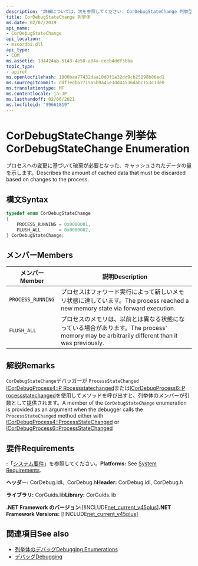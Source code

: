 ```yaml
---
description: '詳細については、次を参照してください: CorDebugStateChange 列挙型'
title: CorDebugStateChange 列挙体
ms.date: 02/07/2019
api_name:
- CorDebugStateChange
api_location:
- mscordbi.dll
api_type:
- COM
ms.assetid: 1d4424ab-5143-4e50-a84a-ceeb4ddf3bba
topic_type:
- apiref
ms.openlocfilehash: 1900baa77432daa10d0f1a32dd9cb25198b86ed1
ms.sourcegitcommit: ddf7edb67715a5b9a45e3dd44536dabc153c1de0
ms.translationtype: MT
ms.contentlocale: ja-JP
ms.lasthandoff: 02/06/2021
ms.locfileid: "99661819"
---
```

# <a name="cordebugstatechange-enumeration"></a><span data-ttu-id="5f50a-103">CorDebugStateChange 列挙体</span><span class="sxs-lookup"><span data-stu-id="5f50a-103">CorDebugStateChange Enumeration</span></span>

<span data-ttu-id="5f50a-104">プロセスへの変更に基づいて破棄が必要となった、キャッシュされたデータの量を示します。</span><span class="sxs-lookup"><span data-stu-id="5f50a-104">Describes the amount of cached data that must be discarded based on changes to the process.</span></span>

## <a name="syntax"></a><span data-ttu-id="5f50a-105">構文</span><span class="sxs-lookup"><span data-stu-id="5f50a-105">Syntax</span></span>

```cpp
typedef enum CorDebugStateChange
{
    PROCESS_RUNNING = 0x0000001,
    FLUSH_ALL       = 0x0000002,
} CorDebugStateChange;
```

## <a name="members"></a><span data-ttu-id="5f50a-106">メンバー</span><span class="sxs-lookup"><span data-stu-id="5f50a-106">Members</span></span>

| <span data-ttu-id="5f50a-107">メンバー</span><span class="sxs-lookup"><span data-stu-id="5f50a-107">Member</span></span>            | <span data-ttu-id="5f50a-108">説明</span><span class="sxs-lookup"><span data-stu-id="5f50a-108">Description</span></span>                                                              |
| ----------------- | ------------------------------------------------------------------------ |
| `PROCESS_RUNNING` | <span data-ttu-id="5f50a-109">プロセスはフォワード実行によって新しいメモリ状態に達しています。</span><span class="sxs-lookup"><span data-stu-id="5f50a-109">The process reached a new memory state via forward execution.</span></span>            |
| `FLUSH_ALL`       | <span data-ttu-id="5f50a-110">プロセスのメモリは、以前とは異なる状態になっている場合があります。</span><span class="sxs-lookup"><span data-stu-id="5f50a-110">The process' memory may be arbitrarily different than it was previously.</span></span> |

## <a name="remarks"></a><span data-ttu-id="5f50a-111">解説</span><span class="sxs-lookup"><span data-stu-id="5f50a-111">Remarks</span></span>

 <span data-ttu-id="5f50a-112">`CorDebugStateChange`デバッガーが `ProcessStateChanged` [ICorDebugProcess4::P Rocessstatechanged](icordebugprocess4-processstatechanged-method.md)または[ICorDebugProcess6::P rocessstatechanged](icordebugprocess6-processstatechanged-method.md)を使用してメソッドを呼び出すと、列挙体のメンバーが引数として提供されます。</span><span class="sxs-lookup"><span data-stu-id="5f50a-112">A member of the `CorDebugStateChange` enumeration is provided as an argument when the debugger calls the `ProcessStateChanged` method either with [ICorDebugProcess4::ProcessStateChanged](icordebugprocess4-processstatechanged-method.md) or [ICorDebugProcess6::ProcessStateChanged](icordebugprocess6-processstatechanged-method.md)</span></span>

## <a name="requirements"></a><span data-ttu-id="5f50a-113">要件</span><span class="sxs-lookup"><span data-stu-id="5f50a-113">Requirements</span></span>

 <span data-ttu-id="5f50a-114">**:**「[システム要件](../../get-started/system-requirements.md)」を参照してください。</span><span class="sxs-lookup"><span data-stu-id="5f50a-114">**Platforms:** See [System Requirements](../../get-started/system-requirements.md).</span></span>

 <span data-ttu-id="5f50a-115">**ヘッダー:** CorDebug.idl、CorDebug.h</span><span class="sxs-lookup"><span data-stu-id="5f50a-115">**Header:** CorDebug.idl, CorDebug.h</span></span>

 <span data-ttu-id="5f50a-116">**ライブラリ:** CorGuids.lib</span><span class="sxs-lookup"><span data-stu-id="5f50a-116">**Library:** CorGuids.lib</span></span>

 <span data-ttu-id="5f50a-117">**.NET Framework のバージョン:**[!INCLUDE[net_current_v45plus](../../../../includes/net-current-v20plus-md.md)]</span><span class="sxs-lookup"><span data-stu-id="5f50a-117">**.NET Framework Versions:** [!INCLUDE[net_current_v45plus](../../../../includes/net-current-v20plus-md.md)]</span></span>

## <a name="see-also"></a><span data-ttu-id="5f50a-118">関連項目</span><span class="sxs-lookup"><span data-stu-id="5f50a-118">See also</span></span>

- [<span data-ttu-id="5f50a-119">列挙体のデバッグ</span><span class="sxs-lookup"><span data-stu-id="5f50a-119">Debugging Enumerations</span></span>](debugging-enumerations.md)
- [<span data-ttu-id="5f50a-120">デバッグ</span><span class="sxs-lookup"><span data-stu-id="5f50a-120">Debugging</span></span>](index.md)
